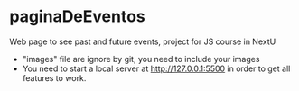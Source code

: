 # paginaDeEventos
Web page to see past and future events, project for JS course in NextU
- "images" file are ignore by git, you need to include your images
- You need to start a local server at http://127.0.0.1:5500 in order to get all features to work.